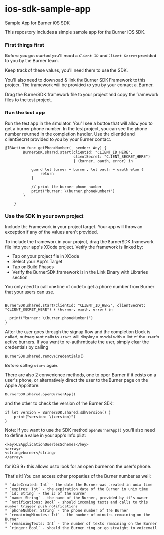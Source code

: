 # ios-sdk-sample-app
Sample App for Burner iOS SDK

This repository includes a simple sample app for the Burner iOS SDK.

### First things first

Before you get started you'll need a `Client ID` and `Client Secret` provided to you by the Burner team.

Keep track of these values, you'll need them to use the SDK.

You'll also need to download & link the Burner SDK Framework to this project. The framework will be provided to you by your contact at Burner.

Drag the BurnerSDK.framework file to your project and copy the framework files to the test project.

### Run the test app

Run the test app in the simulator. You'll see a button that will allow you to get a burner phone number. In the test project, you can see the phone number returned in the completion handler. Use the clientId and clientSecret provided to you by your Burner contact.

```
@IBAction func getPhoneNumber(_ sender: Any) {
        BurnerSDK.shared.start(clientId: "CLIENT_ID_HERE", 
                               clientSecret: "CLIENT_SECRET_HERE") 
                               { (burner, oauth, error) in
            
            guard let burner = burner, let oauth = oauth else {
                return
            }
            
            // print the burner phone number
            print("burner: \(burner.phoneNumber)")            
        }
        
    }
```

### Use the SDK in your own project

Include the Framework in your project target. Your app will throw an exception if any of the values aren't provided.

To include the framework in your project, drag the BurnerSDK.framework file into your app's XCode project. Verify the framework is linked by:

* Tap on your project file in XCode
* Select your App's Target
* Tap on Build Phases
* Verify the BurnerSDK.framework is in the Link Binary with Libraries section

You only need to call one line of code to get a phone number from Burner that your users can use.

```

BurnerSDK.shared.start(clientId: "CLIENT_ID_HERE", clientSecret: "CLIENT_SECRET_HERE") { (burner, oauth, error) in

  print("burner: \(burner.phoneNumber)")
}
```

After the user goes through the signup flow and the completion block is called, subsequent calls to `start` will display a modal with a list of the user's active burners. If you want to re-authenticate the user, simply clear the credentials by calling

```BurnerSDK.shared.removeCredentials()```

Before calling `start` again.

There are also 2 convenience methods, one to open Burner if it exists on a user's phone, or alternatively direct the user to the Burner page on the Apple App Store:

```BurnerSDK.shared.openBurnerApp()```

and the other to check the version of the Burner SDK:

```
if let version = BurnerSDK.shared.sdkVersion() {
    print("version: \(version)")
}
```

Note: If you want to use the SDK method `openBurnerApp()` you'll also need to define a value in your app's Info.plist:

```
<key>LSApplicationQueriesSchemes</key>
<array>
<string>burner</string>
</array>
```

for iOS 9+ this allows us to look for an open burner on the user's phone.

That's it! You can access other properties of the Burner number as well:

```
* `dateCreated: Int` - the date the Burner was created in unix time
* `expires: Int` - the expiration date of the Burner in unix time
* `id: String` - the id of the Burner
* `name: String` - the name of the Burner, provided by it's owner
* `notifications: Bool` - should incoming texts and calls to this number trigger push notifications
* `phoneNumber: String` - the phone number of the Burner
* `remainingMinutes: Int` - the number of minutes remaining on the Burner
* `remainingTexts: Int` - the number of texts remaining on the Burner
* `ringer: Bool` - should the Burner ring or go straight to voicemail
```




